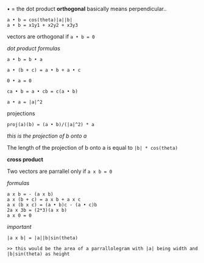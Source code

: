 • = the dot product
**orthogonal** basically means perpendicular..

    a • b = cos(theta)|a||b|
    a • b = x1y1 + x2y2 + x3y3


vectors are orthogonal if `a • b = 0`

*dot product formulas*

    a • b = b • a

    a • (b + c) = a • b + a • c

    0 • a = 0

    ca • b = a • cb = c(a • b)

    a • a = |a|^2

projections

    proj(a)(b) = (a • b)/(|a|^2) * a

*this is the projection of b onto a*

The length of the projection of b onto a is equal to `|b| * cos(theta)`

**cross product**

Two vectors are parrallel only if `a x b = 0`

*formulas*

    a x b = - (a x b)
    a x (b + c) = a x b + a x c
    a x (b x c) = (a • b)c - (a • c)b
    2a x 3b = (2*3)(a x b)
    a x 0 = 0

*important*

    |a x b| = |a||b|sin(theta)

    >> this would be the area of a parrallolegram with |a| being width and |b|sin(theta) as height
